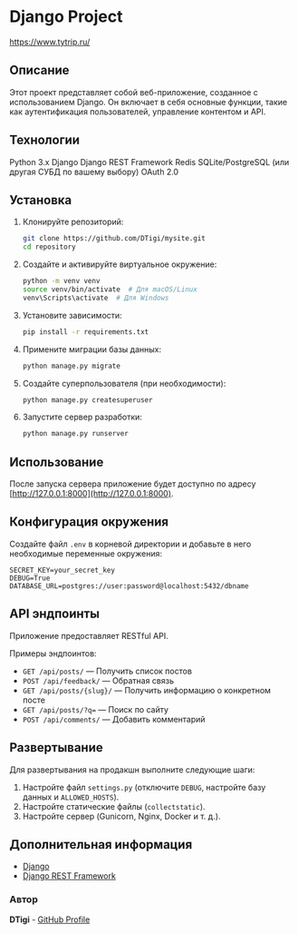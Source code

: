 # Django Project
https://www.tytrip.ru/

## Описание

Этот проект представляет собой веб-приложение, созданное с использованием Django. Он включает в себя основные функции, такие как аутентификация пользователей, управление контентом и API.

## Технологии

Python 3.x
Django
Django REST Framework
Redis
SQLite/PostgreSQL (или другая СУБД по вашему выбору)
OAuth 2.0

## Установка

1. Клонируйте репозиторий:

   ```sh
   git clone https://github.com/DTigi/mysite.git
   cd repository
   ```

2. Создайте и активируйте виртуальное окружение:

   ```sh
   python -m venv venv
   source venv/bin/activate  # Для macOS/Linux
   venv\Scripts\activate  # Для Windows
   ```

3. Установите зависимости:

   ```sh
   pip install -r requirements.txt
   ```

4. Примените миграции базы данных:

   ```sh
   python manage.py migrate
   ```

5. Создайте суперпользователя (при необходимости):

   ```sh
   python manage.py createsuperuser
   ```

6. Запустите сервер разработки:

   ```sh
   python manage.py runserver
   ```

## Использование

После запуска сервера приложение будет доступно по адресу [http://127.0.0.1:8000](http://127.0.0.1:8000).

## Конфигурация окружения

Создайте файл `.env` в корневой директории и добавьте в него необходимые переменные окружения:

```
SECRET_KEY=your_secret_key
DEBUG=True
DATABASE_URL=postgres://user:password@localhost:5432/dbname
```

## API эндпоинты

Приложение предоставляет RESTful API.

Примеры эндпоинтов:
- `GET /api/posts/` — Получить список постов
- `POST /api/feedback/` — Обратная связь
- `GET /api/posts/{slug}/` — Получить информацию о конкретном посте
- `GET /api/posts/?q=` — Поиск по сайту
- `POST /api/comments/` — Добавить комментарий
  
## Развертывание

Для развертывания на продакшн выполните следующие шаги:

1. Настройте файл `settings.py` (отключите `DEBUG`, настройте базу данных и `ALLOWED_HOSTS`).
2. Настройте статические файлы (`collectstatic`).
3. Настройте сервер (Gunicorn, Nginx, Docker и т. д.).


## Дополнительная информация
- [Django](https://www.djangoproject.com/)
- [Django REST Framework](https://www.django-rest-framework.org/)

### Автор
**DTigi** - [GitHub Profile](https://github.com/DTigi)


